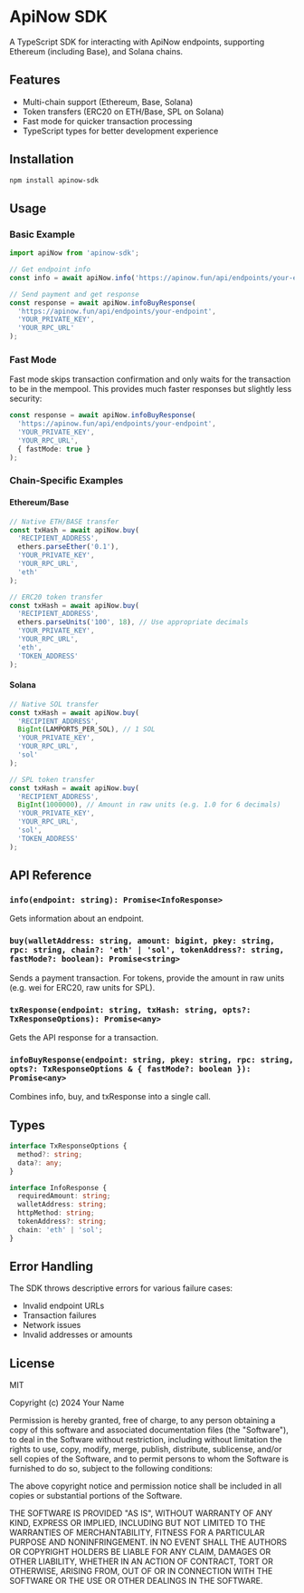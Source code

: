 # ApiNow SDK

A TypeScript SDK for interacting with ApiNow endpoints, supporting Ethereum (including Base), and Solana chains.

## Features

- Multi-chain support (Ethereum, Base, Solana)
- Token transfers (ERC20 on ETH/Base, SPL on Solana)
- Fast mode for quicker transaction processing
- TypeScript types for better development experience

## Installation

```bash
npm install apinow-sdk
```

## Usage

### Basic Example

```typescript
import apiNow from 'apinow-sdk';

// Get endpoint info
const info = await apiNow.info('https://apinow.fun/api/endpoints/your-endpoint');

// Send payment and get response
const response = await apiNow.infoBuyResponse(
  'https://apinow.fun/api/endpoints/your-endpoint',
  'YOUR_PRIVATE_KEY',
  'YOUR_RPC_URL'
);
```

### Fast Mode

Fast mode skips transaction confirmation and only waits for the transaction to be in the mempool. This provides much faster responses but slightly less security:

```typescript
const response = await apiNow.infoBuyResponse(
  'https://apinow.fun/api/endpoints/your-endpoint',
  'YOUR_PRIVATE_KEY',
  'YOUR_RPC_URL',
  { fastMode: true }
);
```

### Chain-Specific Examples

#### Ethereum/Base

```typescript
// Native ETH/BASE transfer
const txHash = await apiNow.buy(
  'RECIPIENT_ADDRESS',
  ethers.parseEther('0.1'),
  'YOUR_PRIVATE_KEY',
  'YOUR_RPC_URL',
  'eth'
);

// ERC20 token transfer
const txHash = await apiNow.buy(
  'RECIPIENT_ADDRESS',
  ethers.parseUnits('100', 18), // Use appropriate decimals
  'YOUR_PRIVATE_KEY',
  'YOUR_RPC_URL',
  'eth',
  'TOKEN_ADDRESS'
);
```

#### Solana

```typescript
// Native SOL transfer
const txHash = await apiNow.buy(
  'RECIPIENT_ADDRESS',
  BigInt(LAMPORTS_PER_SOL), // 1 SOL
  'YOUR_PRIVATE_KEY',
  'YOUR_RPC_URL',
  'sol'
);

// SPL token transfer
const txHash = await apiNow.buy(
  'RECIPIENT_ADDRESS',
  BigInt(1000000), // Amount in raw units (e.g. 1.0 for 6 decimals)
  'YOUR_PRIVATE_KEY',
  'YOUR_RPC_URL',
  'sol',
  'TOKEN_ADDRESS'
);
```

## API Reference

### `info(endpoint: string): Promise<InfoResponse>`

Gets information about an endpoint.

### `buy(walletAddress: string, amount: bigint, pkey: string, rpc: string, chain?: 'eth' | 'sol', tokenAddress?: string, fastMode?: boolean): Promise<string>`

Sends a payment transaction. For tokens, provide the amount in raw units (e.g. wei for ERC20, raw units for SPL).

### `txResponse(endpoint: string, txHash: string, opts?: TxResponseOptions): Promise<any>`

Gets the API response for a transaction.

### `infoBuyResponse(endpoint: string, pkey: string, rpc: string, opts?: TxResponseOptions & { fastMode?: boolean }): Promise<any>`

Combines info, buy, and txResponse into a single call.

## Types

```typescript
interface TxResponseOptions {
  method?: string;
  data?: any;
}

interface InfoResponse {
  requiredAmount: string;
  walletAddress: string;
  httpMethod: string;
  tokenAddress?: string;
  chain: 'eth' | 'sol';
}
```

## Error Handling

The SDK throws descriptive errors for various failure cases:
- Invalid endpoint URLs
- Transaction failures
- Network issues
- Invalid addresses or amounts

## License

MIT

Copyright (c) 2024 Your Name

Permission is hereby granted, free of charge, to any person obtaining a copy
of this software and associated documentation files (the "Software"), to deal
in the Software without restriction, including without limitation the rights
to use, copy, modify, merge, publish, distribute, sublicense, and/or sell
copies of the Software, and to permit persons to whom the Software is
furnished to do so, subject to the following conditions:

The above copyright notice and permission notice shall be included in all
copies or substantial portions of the Software.

THE SOFTWARE IS PROVIDED "AS IS", WITHOUT WARRANTY OF ANY KIND, EXPRESS OR
IMPLIED, INCLUDING BUT NOT LIMITED TO THE WARRANTIES OF MERCHANTABILITY,
FITNESS FOR A PARTICULAR PURPOSE AND NONINFRINGEMENT. IN NO EVENT SHALL THE
AUTHORS OR COPYRIGHT HOLDERS BE LIABLE FOR ANY CLAIM, DAMAGES OR OTHER
LIABILITY, WHETHER IN AN ACTION OF CONTRACT, TORT OR OTHERWISE, ARISING FROM,
OUT OF OR IN CONNECTION WITH THE SOFTWARE OR THE USE OR OTHER DEALINGS IN THE
SOFTWARE.